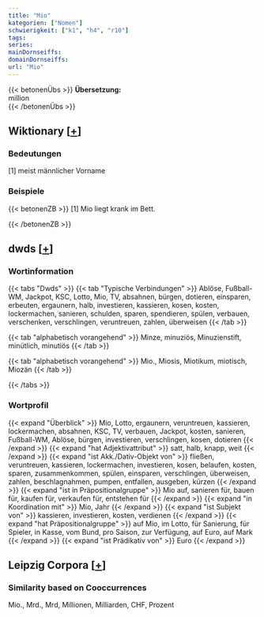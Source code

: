 ```yaml
---
title: "Mio"
kategorien: ["Nomen"]
schwierigkeit: ["k1", "h4", "r10"]
tags:
series:
mainDornseiffs:
domainDornseiffs:
url: "Mio"
---
```


{{< betonenÜbs >}}
**Übersetzung:**  
million  
{{< /betonenÜbs >}}

## Wiktionary [[+](https://de.wiktionary.org/wiki/Mio)]

### Bedeutungen
[1] meist männlicher Vorname  

### Beispiele
{{< betonenZB >}}
[1] Mio liegt krank im Bett.  

{{< /betonenZB >}}


## dwds [[+](https://www.dwds.de/wb/Mio)]

### Wortinformation
{{< tabs "Dwds" >}}
{{< tab "Typische Verbindungen" >}}
Ablöse, Fußball-WM, Jackpot, KSC, Lotto, Mio, TV, absahnen, bürgen, dotieren, einsparen, erbeuten, ergaunern, halb, investieren, kassieren, kosen, kosten, lockermachen, sanieren, schulden, sparen, spendieren, spülen, verbauen, verschenken, verschlingen, veruntreuen, zahlen, überweisen
{{< /tab >}}

{{< tab "alphabetisch vorangehend" >}}
Minze, minuziös, Minuzienstift, minütlich, minutiös
{{< /tab >}}

{{< tab "alphabetisch vorangehend" >}}
Mio., Miosis, Miotikum, miotisch, Miozän
{{< /tab >}}

{{< /tabs >}}

### Wortprofil
{{< expand "Überblick" >}} Mio, Lotto, ergaunern, veruntreuen, kassieren, lockermachen, absahnen, KSC, TV, verbauen, Jackpot, kosten, sanieren, Fußball-WM, Ablöse, bürgen, investieren, verschlingen, kosen, dotieren {{< /expand >}}
{{< expand "hat Adjektivattribut" >}} satt, halb, knapp, weit {{< /expand >}}
{{< expand "ist Akk./Dativ-Objekt von" >}} fließen, veruntreuen, kassieren, lockermachen, investieren, kosen, belaufen, kosten, sparen, zusammenkommen, spülen, einsparen, verschlingen, überweisen, zahlen, beschlagnahmen, pumpen, entfallen, ausgeben, kürzen {{< /expand >}}
{{< expand "ist in Präpositionalgruppe" >}} Mio auf, sanieren für, bauen für, kaufen für, verkaufen für, entstehen für {{< /expand >}}
{{< expand "in Koordination mit" >}} Mio, Jahr {{< /expand >}}
{{< expand "ist Subjekt von" >}} kassieren, investieren, kosten, verdienen {{< /expand >}}
{{< expand "hat Präpositionalgruppe" >}} auf Mio, im Lotto, für Sanierung, für Spieler, in Kasse, vom Bund, pro Saison, zur Verfügung, auf Euro, auf Mark {{< /expand >}}
{{< expand "ist Prädikativ von" >}} Euro {{< /expand >}}

## Leipzig Corpora [[+](https://corpora.uni-leipzig.de/en/res?word=Mio&corpusId=deu_newscrawl-public_2018)]


### Similarity based on Cooccurrences
Mio., Mrd., Mrd, Millionen, Milliarden, CHF, Prozent

